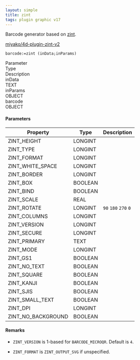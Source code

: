 ```yaml
---
layout: simple
title: zint
tags: plugin graphic v17
---
```


Barcode generator based on [zint](https://zint.github.io/).

<!--more-->

[miyako/4d-plugin-zint-v2](https://github.com/miyako/4d-plugin-zint-v2/)

```
barcode:=zint (inData;inParams)
```

<div class="grid">
  <div class="syntax-th cell cell--2">Parameter</div>
  <div class="syntax-th cell cell--2">Type</div>
  <div class="syntax-th cell cell--8">Description</div>
  <div class="syntax-td cell cell--2">inData</div>
  <div class="syntax-td cell cell--2">TEXT</div>
  <div class="syntax-td cell cell--8"></div>
  <div class="syntax-td cell cell--2">inParams</div>
  <div class="syntax-td cell cell--2">OBJECT</div>
  <div class="syntax-td cell cell--8"></div>   
  <div class="syntax-td cell cell--2">barcode</div>
  <div class="syntax-td cell cell--2">OBJECT</div>
  <div class="syntax-td cell cell--8"></div>    
</div> 

#### Parameters

Property|Type|Description
------------|------|----
ZINT_HEIGHT|LONGINT|
ZINT_TYPE|LONGINT|
ZINT_FORMAT|LONGINT|
ZINT_WHITE_SPACE|LONGINT|
ZINT_BORDER|LONGINT|
ZINT_BOX|BOOLEAN|
ZINT_BIND|BOOLEAN|
ZINT_SCALE|REAL|
ZINT_ROTATE|LONGINT|``90`` ``180`` ``270`` ``0``
ZINT_COLUMNS|LONGINT|
ZINT_VERSION|LONGINT|
ZINT_SECURE|LONGINT|
ZINT_PRIMARY|TEXT|
ZINT_MODE|LONGINT|
ZINT_GS1|BOOLEAN|
ZINT_NO_TEXT|BOOLEAN|
ZINT_SQUARE|BOOLEAN|
ZINT_KANJI|BOOLEAN|
ZINT_SJIS|BOOLEAN|
ZINT_SMALL_TEXT|BOOLEAN|
ZINT_DPI|LONGINT|
ZINT_NO_BACKGROUND|BOOLEAN|

#### Remarks

* ``ZINT_VERSION`` is 1-based for ``BARCODE_MICROQR``. Default is ``4``.

* ``ZINT_FORMAT`` is ``ZINT_OUTPUT_SVG`` if unspecified.
